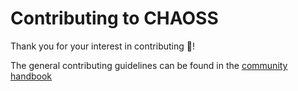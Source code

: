 # Contributing to CHAOSS

Thank you for your interest in contributing :tada:!

The general contributing guidelines can be found in the [community handbook](page-yet-to-be-created) 
